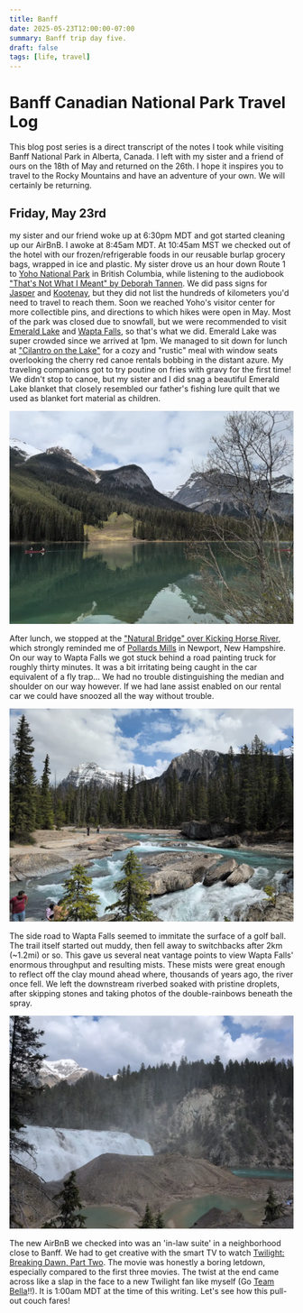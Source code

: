 ```yaml
---
title: Banff
date: 2025-05-23T12:00:00-07:00
summary: Banff trip day five.
draft: false
tags: [life, travel]
---
```


# Banff Canadian National Park Travel Log

This blog post series is a direct transcript of the notes I took while visiting
Banff National Park in Alberta, Canada. I left with my sister and a friend of
ours on the 18th of May and returned on the 26th. I hope it inspires you to
travel to the Rocky Mountains and have an adventure of your own. We will
certainly be returning.

## Friday, May 23rd

my sister and our friend woke up at 6:30pm MDT and got started cleaning up our
AirBnB. I awoke at 8:45am MDT. At 10:45am MST we checked out of the hotel with
our frozen/refrigerable foods in our reusable burlap grocery bags, wrapped in
ice and plastic. My sister drove us an hour down Route 1 to [Yoho National
Park](https://parks.canada.ca/pn-np/bc/yoho) in British Columbia, while
listening to the audiobook ["That's Not What I Meant" by Deborah
Tannen](https://www.deborahtannen.com/thats-not-what-i-meant). We did pass
signs for [Jasper](https://parks.canada.ca/pn-np/ab/jasper) and
[Kootenay](https://parks.canada.ca/pn-np/bc/kootenay), but they did not list
the hundreds of kilometers you'd need to travel to reach them. Soon we reached
Yoho's visitor center for more collectible pins, and directions to which hikes
were open in May. Most of the park was closed due to snowfall, but we were
recommended to visit [Emerald
Lake](https://www.banfflakelouise.com/experiences/emerald-lake) and [Wapta
Falls](https://parks.canada.ca/pn-np/bc/yoho/activ/randonnee-hike/courte-short#wapta),
so that's what we did. Emerald Lake was super crowded since we arrived at 1pm.
We managed to sit down for lunch at ["Cilantro on the
Lake"](https://crmr.com/resorts/emerald-lake/dining/) for a cozy and "rustic"
meal with window seats overlooking the cherry red canoe rentals bobbing in the
distant azure. My traveling companions got to try poutine on fries with gravy for
the first time! We didn't stop to canoe, but my sister and I did snag a beautiful
Emerald Lake blanket that closely resembled our father's fishing lure quilt
that we used as blanket fort material as children.

![Emerald Lake](emerald-lake.webp)

After lunch, we stopped at the ["Natural Bridge" over Kicking Horse
River](https://waterfallrecord.com/2022/05/25/natural-bridge-falls-british-columbia/),
which strongly reminded me of [Pollards
Mills](https://www.newenglandwaterfalls.com/nh-pollardsmills.html) in Newport,
New Hampshire. On our way to Wapta Falls we got stuck behind a road painting
truck for roughly thirty minutes. It was a bit irritating being caught in the
car equivalent of a fly trap... We had no trouble distinguishing the median and
shoulder on our way however. If we had lane assist enabled on our rental car we
could have snoozed all the way without trouble.

![Natural Bridge](natural-bridge.webp)

The side road to Wapta Falls seemed to immitate the surface of a golf ball. The
trail itself started out muddy, then fell away to switchbacks after 2km
(~1.2mi) or so. This gave us several neat vantage points to view Wapta Falls'
enormous throughput and resulting mists. These mists were great enough to
reflect off the clay mound ahead where, thousands of years ago, the river once
fell. We left the downstream riverbed soaked with pristine droplets, after
skipping stones and taking photos of the double-rainbows beneath the spray.

![Wapta Falls](wapta-falls.webp)

The new AirBnB we checked into was an 'in-law suite' in a neighborhood close to
Banff. We had to get creative with the smart TV to watch [Twilight: Breaking
Dawn, Part Two](https://www.imdb.com/title/tt1673434/). The movie was honestly
a boring letdown, especially compared to the first three movies. The twist at
the end came across like a slap in the face to a new Twilight fan like myself
(Go [Team
Bella](https://www.quora.com/Are-you-team-Edward-or-team-Jacob-Twilight-and-why)!!).
It is 1:00am MDT at the time of this writing. Let's see how this pull-out couch
fares!


